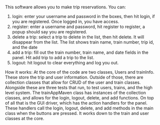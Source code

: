 This software allows you to make trip reservations. You can:
1) login:
    enter your username and password in the boxes, then hit login, if you are registered. Once logged in, you have access.
2) register:
   enter a username and password, hit register to register, a popup should say you are registered. 
3) delete a trip:
    select a trip to delete in the list, then hit delete. It will disappear from the list. The list shows train name, train number, trip id, and the date
4) add a trip:
    fill out the train number, train name, and date fields in the panel. Hit add trip to add a trip to the list. 
5) logout:
    hit logout to clear everything and log you out.

How it works:
 At the core of the code are two classes, Users and trainInfo. These store the trip and user information. Outside of those, there are collection classes that allow for CRUD of the user and train classes. Alongside these are three tests that run, to test users, trains, and the high level system. The trainAppMaven class has instances of the collection classes, and allows for the login, logout, delete, and add functions. On top of all that is the GUI driver, which has the action handlers for the panel. These handlers call the login, logout, delete, and add methods in the main class when the buttons are pressed. It works down to the train and user classes at the core.  

